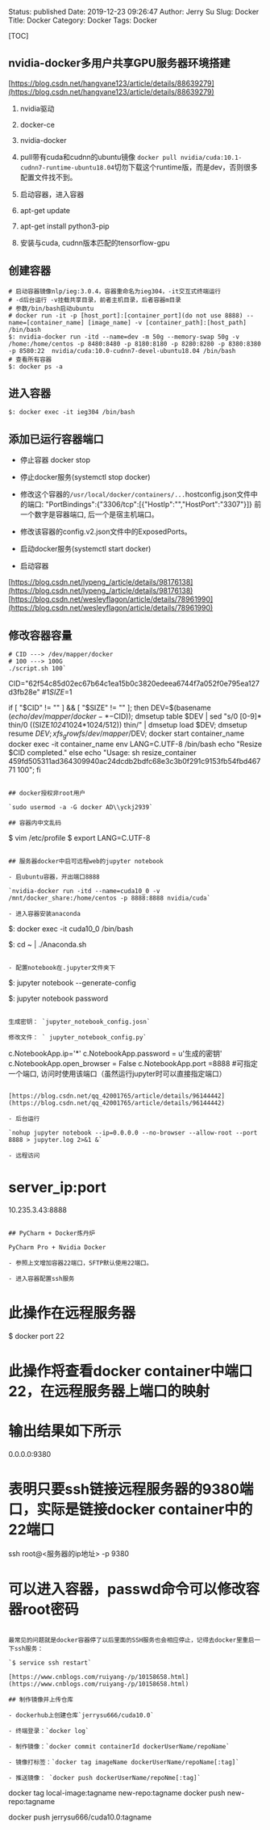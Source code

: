 Status: published
Date: 2019-12-23 09:26:47
Author: Jerry Su
Slug: Docker
Title: Docker
Category: Docker 
Tags: Docker

[TOC]

## nvidia-docker多用户共享GPU服务器环境搭建

[https://blog.csdn.net/hangvane123/article/details/88639279](https://blog.csdn.net/hangvane123/article/details/88639279)

1. nvidia驱动

2. docker-ce

3. nvidia-docker

4. pull带有cuda和cudnn的ubuntu镜像 
   `docker pull nvidia/cuda:10.1-cudnn7-runtime-ubuntu18.04`切勿下载这个runtime版，而是dev，否则很多配置文件找不到。

5. 启动容器，进入容器

6. apt-get update

6. apt-get install python3-pip

7. 安装与cuda, cudnn版本匹配的tensorflow-gpu

## 创建容器

```
# 启动容器镜像nlp/ieg:3.0.4，容器重命名为ieg304，-it交互式终端运行 
# -d后台运行 -v挂载共享目录，前者主机目录，后者容器m目录
# 参数/bin/bash启动ubuntu
# docker run -it -p [host_port]:[container_port](do not use 8888) --name=[container_name] [image_name] -v [container_path]:[host_path] /bin/bash
$: nvidia-docker run -itd --name=dev -m 50g --memory-swap 50g -v /home:/home/centos -p 8480:8480 -p 8180:8180 -p 8280:8280 -p 8380:8380 -p 8580:22  nvidia/cuda:10.0-cudnn7-devel-ubuntu18.04 /bin/bash
# 查看所有容器
$: docker ps -a
```

## 进入容器

```
$: docker exec -it ieg304 /bin/bash
```

## 添加已运行容器端口

- 停止容器 docker stop

- 停止docker服务(systemctl stop docker)

- 修改这个容器的`/usr/local/docker/containers/...`hostconfig.json文件中的端口: "PortBindings":{"3306/tcp":[{"HostIp":"","HostPort":"3307"}]} 前一个数字是容器端口, 后一个是宿主机端口。

- 修改该容器的config.v2.json文件中的ExposedPorts。

- 启动docker服务(systemctl start docker)

- 启动容器

[https://blog.csdn.net/lypeng_/article/details/98176138](https://blog.csdn.net/lypeng_/article/details/98176138)
[https://blog.csdn.net/wesleyflagon/article/details/78961990](https://blog.csdn.net/wesleyflagon/article/details/78961990)

## 修改容器容量

```
# CID ---> /dev/mapper/docker
# 100 ---> 100G
./script.sh 100`

```
CID="62f54c85d02ec67b64c1ea15b0c3820edeea6744f7a052f0e795ea127d3fb28e" #$1
SIZE=$1

if [ "$CID" != "" ] && [ "$SIZE" != "" ]; then
    DEV=$(basename $(echo /dev/mapper/docker-*-$CID));
    dmsetup table $DEV | sed "s/0 [0-9]* thin/0 $(($SIZE*1024*1024*1024/512)) thin/" | dmsetup load $DEV;
    dmsetup resume $DEV;
    xfs_growfs /dev/mapper/$DEV;
    docker start container_name
    docker exec -it container_name env LANG=C.UTF-8 /bin/bash
  echo "Resize $CID completed."
else
    echo "Usage: sh resize_container 459fd505311ad364309940ac24dcdb2bdfc68e3c3b0f291c9153fb54fbd46771 100";
fi
```

## docker授权非root用户

`sudo usermod -a -G docker AD\\yckj2939`

## 容器内中文乱码

```
$ vim /etc/profile
$ export LANG=C.UTF-8
```

## 服务器docker中启可远程web的jupyter notebook

- 启ubuntu容器，开出端口8888

`nvidia-docker run -itd --name=cuda10_0 -v /mnt/docker_share:/home/centos -p 8888:8888 nvidia/cuda`

- 进入容器安装anaconda

```
$: docker exec -it cuda10_0 /bin/bash

$: cd ~ | ./Anaconda.sh

```

- 配置notebook在.jupyter文件夹下

```
$: jupyter notebook --generate-config

$: jupyter notebook password

```

生成密钥： `jupyter_notebook_config.josn`

修改文件： ` jupyter_notebook_config.py`

```
c.NotebookApp.ip='*'
c.NotebookApp.password = u'生成的密钥'
c.NotebookApp.open_browser = False
c.NotebookApp.port =8888 #可指定一个端口, 访问时使用该端口（虽然运行jupyter时可以直接指定端口）
```

[https://blog.csdn.net/qq_42001765/article/details/96144442](https://blog.csdn.net/qq_42001765/article/details/96144442)

- 后台运行

`nohup jupyter notebook --ip=0.0.0.0 --no-browser --allow-root --port 8888 > jupyter.log 2>&1 &`

- 远程访问

```
# server_ip:port
10.235.3.43:8888
```

## PyCharm + Docker炼丹炉

PyCharm Pro + Nvidia Docker

- 参照上文增加容器22端口，SFTP默认使用22端口。

- 进入容器配置ssh服务

```
# 此操作在远程服务器
$ docker port <your container name> 22
# 此操作将查看docker container中端口22，在远程服务器上端口的映射
# 输出结果如下所示
0.0.0.0:9380
# 表明只要ssh链接远程服务器的9380端口，实际是链接docker container中的22端口

ssh root@<服务器的ip地址> -p 9380
# 可以进入容器，passwd命令可以修改容器root密码
```

最常见的问题就是docker容器停了以后里面的SSH服务也会相应停止，记得去docker里重启一下ssh服务：

`$ service ssh restart`

[https://www.cnblogs.com/ruiyang-/p/10158658.html](https://www.cnblogs.com/ruiyang-/p/10158658.html)

## 制作镜像并上传仓库

- dockerhub上创建仓库`jerrysu666/cuda10.0`

- 终端登录：`docker log`

- 制作镜像：`docker commit containerId dockerUserName/repoName`

- 镜像打标签：`docker tag imageName dockerUserName/repoName[:tag]`

- 推送镜像： `docker push dockerUserName/repoNme[:tag]`

```
docker tag local-image:tagname new-repo:tagname
docker push new-repo:tagname

docker push jerrysu666/cuda10.0:tagname

```
